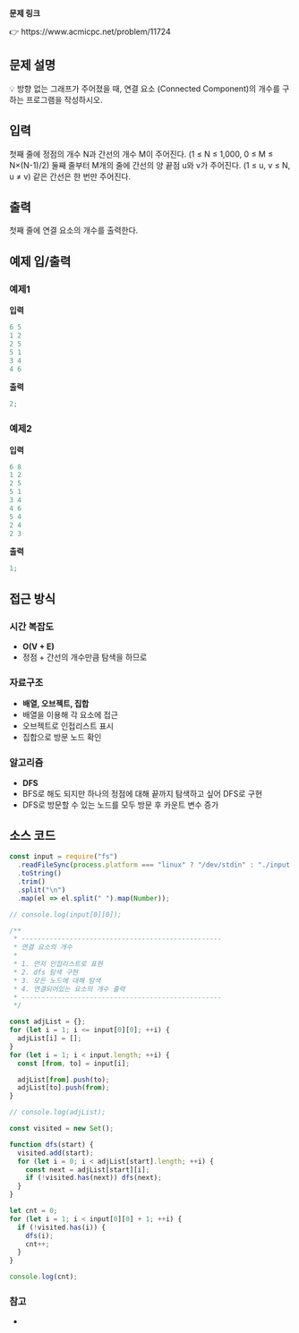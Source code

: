 **문제 링크**

<aside>
👉 https://www.acmicpc.net/problem/11724

</aside>

## 문제 설명

<aside>
💡 방향 없는 그래프가 주어졌을 때, 연결 요소 (Connected Component)의 개수를 구하는 프로그램을 작성하시오.

</aside>

## 입력

첫째 줄에 정점의 개수 N과 간선의 개수 M이 주어진다. (1 ≤ N ≤ 1,000, 0 ≤ M ≤ N×(N-1)/2) 둘째 줄부터 M개의 줄에 간선의 양 끝점 u와 v가 주어진다. (1 ≤ u, v ≤ N, u ≠ v) 같은 간선은 한 번만 주어진다.

## 출력

첫째 줄에 연결 요소의 개수를 출력한다.

## 예제 입/출력

### 예제1

**입력**

```jsx
6 5
1 2
2 5
5 1
3 4
4 6
```

**출력**

```jsx
2;
```

### 예제2

**입력**

```jsx
6 8
1 2
2 5
5 1
3 4
4 6
5 4
2 4
2 3
```

**출력**

```jsx
1;
```

## 접근 방식

### 시간 복잡도

- **O(V + E)**
- 정점 + 간선의 개수만큼 탐색을 하므로

### 자료구조

- **배열, 오브젝트, 집합**
- 배열을 이용해 각 요소에 접근
- 오브젝트로 인접리스트 표시
- 집합으로 방문 노드 확인

### 알고리즘

- **DFS**
- BFS로 해도 되지만 하나의 정점에 대해 끝까지 탐색하고 싶어 DFS로 구현
- DFS로 방문할 수 있는 노드를 모두 방문 후 카운트 변수 증가

## 소스 코드

```jsx
const input = require("fs")
  .readFileSync(process.platform === "linux" ? "/dev/stdin" : "./input.txt")
  .toString()
  .trim()
  .split("\n")
  .map(el => el.split(" ").map(Number));

// console.log(input[0][0]);

/**
 * --------------------------------------------------
 * 연결 요소의 개수
 *
 * 1. 먼저 인접리스트로 표현
 * 2. dfs 탐색 구현
 * 3. 모든 노드에 대해 탐색
 * 4. 연결되어있는 요소의 개수 출력
 * --------------------------------------------------
 */

const adjList = {};
for (let i = 1; i <= input[0][0]; ++i) {
  adjList[i] = [];
}
for (let i = 1; i < input.length; ++i) {
  const [from, to] = input[i];

  adjList[from].push(to);
  adjList[to].push(from);
}

// console.log(adjList);

const visited = new Set();

function dfs(start) {
  visited.add(start);
  for (let i = 0; i < adjList[start].length; ++i) {
    const next = adjList[start][i];
    if (!visited.has(next)) dfs(next);
  }
}

let cnt = 0;
for (let i = 1; i < input[0][0] + 1; ++i) {
  if (!visited.has(i)) {
    dfs(i);
    cnt++;
  }
}

console.log(cnt);
```

### 참고

-
